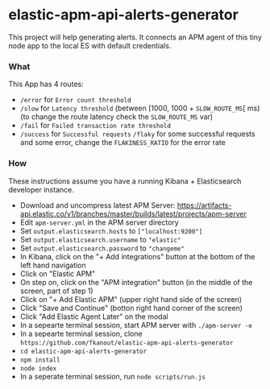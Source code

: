 # elastic-apm-api-alerts-generator
This project will help generating alerts. It connects an APM agent of this tiny node app to the local ES with default credentials.


### What
This App has 4 routes:
- `/error` for `Error count threshold`
- `/slow` for `Latency threshold` (between [1000, 1000 + `SLOW_ROUTE_MS`[ ms) (to change the route latency check the `SLOW_ROUTE_MS` var)
- `/fail` for `Failed transaction rate threshold`
- `/success` for `Successful requests`
  `/flaky` for some successful requests and some error, change the `FLAKINESS_RATIO` for the error rate

### How

These instructions assume you have a running Kibana + Elasticsearch developer instance.


- Download and uncompress latest APM Server: https://artifacts-api.elastic.co/v1/branches/master/builds/latest/projects/apm-server
- Edit `apm-server.yml` in the APM server directory
- Set `output.elasticsearch.hosts` to `["localhost:9200"]`
- Set `output.elasticsearch.username` to `"elastic"`
- Set `output.elasticsearch.password` to `"changeme"`
- In Kibana, click on the "+ Add integrations" button at the bottom of the left hand navigation
- Click on "Elastic APM"
- On step on, click on the "APM integration" button (in the middle of the screen, part of step 1)
- Click on "+ Add Elastic APM" (upper right hand side of the screen)
- Click "Save and Continue" (botton right hand corner of the screen)
- Click "Add Elastic Agent Later" on the modal
- In a sepearte terminal session, start APM server with `./apm-server -e`
- In a sepearte terminal session, clone `https://github.com/fkanout/elastic-apm-api-alerts-generator`
- `cd elastic-apm-api-alerts-generator`
- `npm install`
- `node index` 
- In a seperate terminal session, run `node scripts/run.js`
